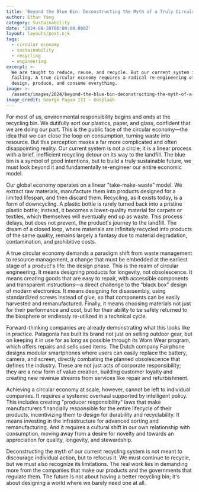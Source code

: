 ```yaml
---
title: 'Beyond the Blue Bin: Deconstructing the Myth of a Truly Circular Economy'
author: Ethan Yang
category: Sustainability
date: '2024-08-28T00:00:00.000Z'
layout: layouts/post.njk
tags:
  - circular economy
  - sustainability
  - recycling
  - engineering
excerpt: >-
  We are taught to reduce, reuse, and recycle. But our current system is
  failing. A true circular economy requires a radical re-engineering of how we
  design, produce, and consume everything.
image: >-
  /assets/images/2024/beyond-the-blue-bin-deconstructing-the-myth-of-a-truly-circular-economy.jpg
image_credit: George Pagan III — Unsplash
---
```


For most of us, environmental responsibility begins and ends at the recycling bin. We dutifully sort our plastics, paper, and glass, confident that we are doing our part. This is the public face of the circular economy—the idea that we can close the loop on consumption, turning waste into resource. But this perception masks a far more complicated and often disappointing reality. Our current system is not a circle; it is a linear process with a brief, inefficient recycling detour on its way to the landfill. The blue bin is a symbol of good intentions, but to build a truly sustainable future, we must look beyond it and fundamentally re-engineer our entire economic model.

Our global economy operates on a linear "take-make-waste" model. We extract raw materials, manufacture them into products designed for a limited lifespan, and then discard them. Recycling, as it exists today, is a form of downcycling. A plastic bottle is rarely turned back into a pristine plastic bottle; instead, it becomes a lower-quality material for carpets or textiles, which themselves will eventually end up as waste. This process delays, but does not prevent, the product's journey to the landfill. The dream of a closed loop, where materials are infinitely recycled into products of the same quality, remains largely a fantasy due to material degradation, contamination, and prohibitive costs.

A true circular economy demands a paradigm shift from waste management to resource management, a change that must be embedded at the earliest stage of a product's life: the design phase. This is the realm of circular engineering. It means designing products for longevity, not obsolescence. It means creating goods that are easy to repair, with accessible components and transparent instructions—a direct challenge to the "black box" design of modern electronics. It means designing for disassembly, using standardized screws instead of glue, so that components can be easily harvested and remanufactured. Finally, it means choosing materials not just for their performance and cost, but for their ability to be safely returned to the biosphere or endlessly re-utilized in a technical cycle.

Forward-thinking companies are already demonstrating what this looks like in practice. Patagonia has built its brand not just on selling outdoor gear, but on keeping it in use for as long as possible through its Worn Wear program, which offers repairs and sells used items. The Dutch company Fairphone designs modular smartphones where users can easily replace the battery, camera, and screen, directly combating the planned obsolescence that defines the industry. These are not just acts of corporate responsibility; they are a new form of value creation, building customer loyalty and creating new revenue streams from services like repair and refurbishment.

Achieving a circular economy at scale, however, cannot be left to individual companies. It requires a systemic overhaul supported by intelligent policy. This includes creating "producer responsibility" laws that make manufacturers financially responsible for the entire lifecycle of their products, incentivizing them to design for durability and recyclability. It means investing in the infrastructure for advanced sorting and remanufacturing. And it requires a cultural shift in our own relationship with consumption, moving away from a desire for novelty and towards an appreciation for quality, longevity, and stewardship.

Deconstructing the myth of our current recycling system is not meant to discourage individual action, but to refocus it. We must continue to recycle, but we must also recognize its limitations. The real work lies in demanding more from the companies that make our products and the governments that regulate them. The future is not about having a better recycling bin; it's about designing a world where we barely need one at all.
